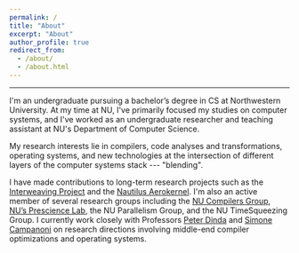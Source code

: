 ```yaml
---
permalink: /
title: "About"
excerpt: "About"
author_profile: true
redirect_from: 
  - /about/
  - /about.html
---
```


---

I'm an undergraduate pursuing a bachelor’s degree in CS at 
Northwestern University. At my time at NU, I've primarily focused my 
studies on computer systems, and I've worked as an undergraduate
researcher and teaching assistant at NU's Department of Computer Science. 

My research interests lie in compilers, code analyses and
transformations, operating systems, and new technologies at the 
intersection of different layers of the computer systems stack 
--- "blending".  

I have made contributions to long-term research projects such as 
the [Interweaving Project](http://interweaving.org/) and the 
[Nautilus Aerokernel](https://hale-legacy.com/nautilus/). I'm 
also an active member of several research groups including the [NU 
Compilers Group](https://users.cs.northwestern.edu/~simonec/Team.html#Collaboration),
[NU’s Prescience Lab](http://www.presciencelab.org/), the NU Parallelism 
Group, and the NU TimeSqueezing Group. I currently work closely
with Professors [Peter Dinda](http://pdinda.org/) and 
[Simone Campanoni](https://users.cs.northwestern.edu/~simonec/) on
research directions involving middle-end compiler optimizations
and operating systems. 
